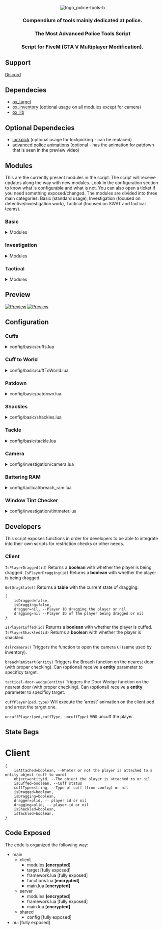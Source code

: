 <div align="center">

![logo_police-tools-b](https://github.com/tugamars/tugamars-fivem/assets/25794492/835db55e-aeb8-49fd-8b22-9df6de4d1628)

### Compendium of tools mainly dedicated at police. 
### The Most Advanced Police Tools Script
### Script for FiveM (GTA V Multiplayer Modification).
</div>

## Support
[Discord](https://discord.tugamars.com)

## Dependecies
- [ox_target](https://github.com/overextended/ox_target)
- [ox_inventory](https://github.com/overextended/ox_inventory) (optional usage on all modules except for camera)
- [ox_lib](https://github.com/overextended/ox_lib)

## Optional Dependecies
- [lockpick](https://github.com/baguscodestudio/lockpick) (optional usage for lockpicking - can be replaced)
- [advanced police animations](https://forum.cfx.re/t/paid-advanced-police-animations/5173115) (optional - has the animation for patdown that is seen in the preview video)

## Modules
This are the currently present modules in the script. The script will receive updates along the way with new modules.
Look in the configuration section to know what is configurable and what is not. You can also open a ticket if you need something exposed/changed.
The modules are divided into three main categories: Basic (standard usage), Investigation (focused on detective/investigation work), Tactical (focused on SWAT and tactical teams). 

### Basic
<details>
<summary>Modules</summary>

#### Cuffs
Modular cuffing system highly configurable.
Comes with 3 pre-configured cuffing types (back cuff, front cuff and zipties). You can configure position (front/back), animation and items required (or no items at all) for each, as well as configure actions to remove it.
Standard cuffs comes with 3 pre-configured ways of being removed:
1) Uncuffing normally (using a key)
2) Cutting the cuffs/zipties (using a boltcutter or similar)
3) Lockping the cuffs [not available for zipties]

While cuffed the player won't be able to get into vehicles without help, won't be able to jump and won't be able to pull a gun.

#### Cuff to the world
Cuff a player to any object in the map. The maximum and minimum size of the object are configurable.
You can also use a list of objects instead of checking for size.
See Configuration for more information.

#### Grab
Drag a player with a proper walking animation being executed on the dragged player.
No configuration currently available.

#### Patdown
Quickly patdown a player, it will execute a animation (configurable) and then will return the items (configurable) that are present in the target player inventory/weaponwheel (or both - configurable).
See Configuration for more information.

#### Shackles
Restrains the legs of a player, makes him walk slower, doesn't allow to run.
Objects, ways of removing (similar to cuffs) and walkstyles are configurable.

#### Sit/Unseat in car
Immersive sit/unseat from vehicle with proper animations.
Vehicle needs to be unlocked for seat/unseat to work.

#### Tackle
Optimized and enhanced tackle system. The victim needs to press space to get up or otherwise they need to wait a configurable amount at which time it will let them up.
See Configuration for more information.
</details>

### Investigation

<details>
    <summary>Modules</summary>

### DSLR Camera
Realistic DSLR Camera with a interface 100% matching a real-life camera.
Take pictures that are automatically saved, zoom as much as you need, share your pictures with others.
Requires inventory to work for now.
Configuration is available.

### Window Tint Checker
A realistic Window Tint Checker tool with a custom prop that attaches to the glass and then displays a real life UI where you can measure the % of light transmission of a givem window on a vehicle.
</details>

### Tactical

<details>
    <summary>Modules</summary>

### Door Wedges
Inspired on SWAT 4 and Ready or Not, door wedges can be placed on doors to prevent them from being opened.
While they can be removed, it will take a few minutes and skill after being located.

### Battering RAM
Realistic hand-held Battering RAM to bring doors down (and also unlock them in locking systems).

</details>

## Preview
[![Preview](https://img.youtube.com/vi/bG943hVCae0/0.jpg)](https://www.youtube.com/watch?v=bG943hVCae0)
[![Preview](https://img.youtube.com/vi/Q5yts6gh6I8/0.jpg)](https://www.youtube.com/watch?v=Q5yts6gh6I8)

## Configuration

### Cuffs
<details>
    <summary>config/basic/cuffs.lua</summary>

```lua


--Cuffs module

Config.Cuffs={};

Config.Cuffs.Anims = {
    ["arrestee_back"]={
        dict="mp_arrest_paired",
        clip="crook_p2_back_left",
    },
    ["cop_back"]={
        dict="mp_arrest_paired",
        clip="cop_p2_back_left",
    },
    ["cop_front"]={
        dict="missheistfbisetup1",
        clip="unlock_loop_janitor"
    }
}

Config.Cuff = {
    ["fc"] = { -- front cuff command="/fc"
        name="Front Cuff Player",
        icon="handcuffs",
        direction=1, --Direction. Nil = do not check; 1 - front; 2 - behind; Direction where the target ped needs to be relative to player.
        animDo= {
            cop="cop_front",
        },
        animation={
            dict="anim@move_m@prisoner_cuffed",
            clip="idle",
        },
        uncuffAnim={
            dict="mp_arresting",
            clip="a_uncuff",
        },
        object={
            prop="p_cs_cuffs_02_s",
            rotation = {
                ["x"] = 0.0,
                ["y"] = -106.03,
                ["z"] = -0.015
            },
            position = {
                ["x"] = -0.07,
                ["y"] = 0.0,
                ["z"] = 0.075
            }
        },
        sound = {
            file="cuff",
            volume=0.5
        },
        actions = {
            cuff = {
                active = true,
                itemRequired=true,
                itemName="handcuffs",
            },
            uncuff = {
                active = true,
                itemRequired=true,
                itemName="handcuffs_key",
            },
            forceRemove = {
                active = true,
                itemRequired=true,
                itemName="boltcutter"
            },
            lockPick = {
                active = true,
                itemRequired=true,
                itemName="lockpicker"
            }
        }
    },
    ["bc"] = { -- back cuff (command=/bc)
        name="Back Cuff Player",
        icon="handcuffs",
        direction=2,
        animDo= {
            cop="cop_back",
            arrestee="arrestee_back",

        },
        animation={
            dict="mp_arresting",
            clip="idle",
        },
        uncuffAnim={
            dict="re@stag_do@",
            clip="untie_ped",
        },
        object={
            prop="p_cs_cuffs_02_s",
            rotation = {
                ["x"] = 118.683,
                ["y"] = -113.712,
                ["z"] = -340.35,
            },
            position = {
                ["x"] = -0.041,
                ["y"] = 0.063,
                ["z"] = 0.025
            }
        },
        sound = {
            file="cuff",
            volume=0.5,
        },
        actions = {
            cuff = {
                active = true,
                itemRequired=true,
                itemName="handcuffs",
            },
            uncuff = {
                active = true,
                itemRequired=true,
                itemName="handcuffs_key",
            },
            forceRemove = {
                active = true,
                itemRequired=true,
                itemName="boltcutter"
            },
            lockPick = {
                active = true,
                itemRequired=true,
                itemName="lockpicker"
            }
        }
    },
    ["ziptie"] = { -- zipties = (/ziptie)
        name="Ziptie Player",
        icon="handcuffs",
        direction=2,
        animDo= {
            cop="cop_back",
            arrestee="arrestee_back",

        },
        animation={
            dict="re@stag_do@idle_a",
            clip="idle_a_ped",
        },
        uncuffAnim={
            dict="re@stag_do@",
            clip="untie_ped",
        },
        object={
            prop="hei_prop_zip_tie_positioned",
            rotation = {
                ["x"] = -184.003,
                ["y"] = -101.33,
                ["z"] = -101.0,
            },
            position = {
                ["x"] = -0.036,
                ["y"] = -0.056,
                ["z"] = 0.015
            }
        },
        sound = {
            file="ziptie",
            volume=0.5
        },
        actions = {
            cuff = {
                active = true,
                itemRequired=true,
                itemName="zipties",
            },
            uncuff = {
                active = true,
                itemRequired=true,
                itemName="handcuffs_key",
            },
            forceRemove = {
                active = true,
                itemRequired=true,
                itemName="boltcutter"
            },
        }
    },
};

Config.Cuffs.Skillcheck = { --Skillcheck on the player getting cuffed to try and escape
    Enable=true,
    Difficulties={'medium'},
    Keys={'w','a','s','d'}
}
```

</details>

### Cuff to World
<details>
    <summary>config/basic/cuffToWorld.lua</summary>

```lua
Config.cuffToWorld = {
    type="size", -- size or object
    size = {
        max=5.0,
        min=0.2,
    },
    objectList={
        'prop_streetlight_01','prop_streetlight_01b','prop_streetlight_02','prop_streetlight_03','prop_streetlight_03b','prop_streetlight_03c','prop_streetlight_03d','prop_streetlight_03e','prop_streetlight_04','prop_streetlight_05','prop_streetlight_05_b','prop_streetlight_06','prop_streetlight_07a','prop_streetlight_07b','prop_streetlight_08','prop_streetlight_09','prop_streetlight_10','prop_streetlight_11a','prop_streetlight_11b','prop_streetlight_11c','prop_streetlight_12a','prop_streetlight_12b','prop_streetlight_14a','prop_streetlight_15a','prop_streetlight_16a'
    }
};
```
</details>

### Patdown
<details>
    <summary>config/basic/patdown.lua</summary>

```lua
Config.Patdown = {
    Enable = true,
    Anims = {
        Executor = {
            lib = "frisk@animation",
            anim = "frisk_clip"
        },
        Victim = {
            car = {
                {
                    lib = "handsonhood@animation",
                    clip = "handsonhood_clip",
                },
                {
                    lib = "handsonhood2@animation",
                    clip = "handsonhood2_clip",
                },
                {
                    lib = "handsonhood3@animation",
                    clip = "handsonhood3_clip",
                }
            },
            nocar = {
                {
                    lib = "handsonhood3@animation",
                    clip = "handsonhood3_clip",
                }
            }
        }
    },
    Check = {
        WeaponWheel=false,
        InventoryItems=true,
    },
    InventoryItems={
        ["WEAPON_PISTOL"]="pistol"
    },
    CategoryTexts={
        ["long_rifle"]="Long Weapon",
        ["pistol"]="Small Weapon",
        ["smg"]="Medium Weapon",
        ["melee"]="Melee",
        ["shotgun"]="Medium Weapon",
        ["throwable"]="Feels like a grenade",
        ["other"]="Something unknown",
        ["heavy_weapon"]="Arsenal",
    },
    WeaponsList = {
        ["weapon_advancedrifle"]="long_rifle",
        ["weapon_appistol"]="pistol",
        ["weapon_assaultrifle"]="long_rifle",
        ["weapon_assaultrifle_mk2"]="long_rifle",
        ["weapon_assaultshotgun"]="shotgun",
        ["weapon_assaultsmg"]="smg",
        ["weapon_autoshotgun"]="shotgun",
        ["weapon_bat"]="melee",
        ["weapon_ball"]="throwable",
        ["weapon_battleaxe"]="melee",
        ["weapon_bottle"]="melee",
        ["weapon_bullpuprifle"]="long_rifle",
        ["weapon_bullpuprifle_mk2"]="long_rifle",
        ["weapon_bullpupshotgun"]="shotgun",
        ["weapon_bzgas"]="throwable",
        ["weapon_carbinerifle"]="long_rifle",
        ["weapon_carbinerifle_mk2"]="long_rifle",
        ["weapon_combatmg"]="long_rifle",
        ["weapon_combatmg_mk2"]="long_rifle",
        ["weapon_combatpdw"]="smg",
        ["weapon_combatpistol"]="pistol",
        ["weapon_compactlauncher"]="heavy_weapon",
        ["weapon_compactrifle"]="long_rifle",
        ["weapon_crowbar"]="melee",
        ["weapon_dagger"]="melee",
        ["weapon_dbshotgun"]="shotgun",
        ["weapon_doubleaction"]="pistol",
        ["weapon_fireextinguisher"]="other",
        ["weapon_firework"]="heavy_weapon",
        ["weapon_flare"]="throwable",
        ["weapon_flaregun"]="pistol",
        ["weapon_flashlight"]="melee",
        ["weapon_golfclub"]="melee",
        ["weapon_grenade"]="throwable",
        ["weapon_grenadelauncher"]="heavy_weapon",
        ["weapon_gusenberg"]="long_rifle",
        ["weapon_hammer"]="melee",
        ["weapon_hatchet"]="melee",
        ["weapon_heavypistol"]="pistol",
        ["weapon_heavyshotgun"]="shotgun",
        ["weapon_heavysniper"]="long_rifle",
        ["weapon_heavysniper_mk2"]="long_rifle",
        ["weapon_hominglauncher"]="heavy_weapon",
        ["weapon_knife"]="melee",
        ["weapon_knuckle"]="melee",
        ["weapon_machete"]="melee",
        ["weapon_machinepistol"]="pistol",
        ["weapon_marksmanpistol"]="smg",
        ["weapon_marksmanrifle"]="long_rifle",
        ["weapon_marksmanrifle_mk2"]="long_rifle",
        ["weapon_mg"]="long_rifle",
        ["weapon_microsmg"]="smg",
        ["weapon_minigun"]="heavy_weapon",
        ["weapon_minismg"]="smg",
        ["weapon_molotov"]="throwable",
        ["weapon_musket"]="shotgun",
        ["weapon_nightstick"]="melee",
        ["weapon_petrolcan"]="other",
        ["weapon_pipebomb"]="throwable",
        ["weapon_pistol"]="pistol",
        ["weapon_pistol50"]="pistol",
        ["weapon_pistol_mk2"]="pistol",
        ["weapon_poolcue"]="melee",
        ["weapon_proxmine"]="throwable",
        ["weapon_pumpshotgun"]="shotgun",
        ["weapon_pumpshotgun_mk2"]="shotgun",
        ["weapon_railgun"]="heavy_weapon",
        ["weapon_revolver"]="pistol",
        ["weapon_revolver_mk2"]="pistol",
        ["weapon_rpg"]="heavy_weapon",
        ["weapon_sawnoffshotgun"]="shotgun",
        ["weapon_smg"]="smg",
        ["weapon_smg_mk2"]="smg",
        ["weapon_smokegrenade"]="throwable",
        ["weapon_sniperrifle"]="long_rifle",
        ["weapon_snowball"]="throwable",
        ["weapon_snspistol"]="pistol",
        ["weapon_snspistol_mk2"]="pistol",
        ["weapon_specialcarbine"]="long_rifle",
        ["weapon_specialcarbine_mk2"]="long_rifle",
        ["weapon_stickybomb"]="throwable",
        ["weapon_stungun"]="other",
        ["weapon_switchblade"]="melee",
        ["weapon_vintagepistol"]="pistol",
        ["weapon_wrench"]="melee",
        ["weapon_raypistol"]="pistol",
        ["weapon_raycarbine"]="long_rifle",
        ["weapon_rayminigun"]="heavy_weapon",
        ["weapon_stone_hatchet"]="melee",
    }
};
```
</details>


### Shackles
<details>
    <summary>config/basic/shackles.lua</summary>

```lua
Config.Shackles = {
    objects = {
        left = {
            position = vector3(-0.0095, 0.103, 0.01),
            rotation = vector3(-90.0,-20.0,0.0),
            bone = 14201,
        },
        right = {
            position = vector3(-0.0095, 0.103, 0.01),
            rotation = vector3(-90.0,-20.0,0.0),
            bone = 52301,
        },
    },
    walkstyle="anim_group_move_ballistic",
    sound = {
        file="cuff",
        volume=0.5
    },
    actions = {
        cuff = {
            active = true,
            itemRequired=true,
            itemName="legshackles",
        },
        uncuff = {
            active = true,
            itemRequired=true,
            itemName="handcuffs_key",
        },
        forceRemove = {
            active = true,
            itemRequired=true,
            itemName="boltcutter"
        },
        lockPick = {
            active = true,
            itemRequired=true,
            itemName="lockpicker"
        }
    }
};
```
</details>

### Tackle
<details>
    <summary>config/basic/tackle.lua</summary>

```lua
Config.Tackle = {
    Anims = {
        Executor = {
            lib = "missmic2ig_11",
            anim = "mic_2_ig_11_intro_goon"
        },
        Victim = {
            lib = "missmic2ig_11",
            anim = "mic_2_ig_11_intro_p_one"
        }
    },
    Distance = 2.0,
    TimeOnGround = {
        executor=3000,
        victim=5000,
    }
};
```
</details>

### Camera
<details>
    <summary>config/investigation/camera.lua</summary>

```lua
Config.Camera = {
    HudResource="tugamars_hud", -- Additional HUD to hide.
    FovMax=50.0,
    FovMin=1.0, -- max zoom (less = more zoom)
    ZoomSpeed=1.5, -- camera zoom speed
    SpeedHorizontal= 2.0, -- Speed rot camera horizontal
    SpeedVertical=2.0, -- Speed rot camera vertically
    Webhook="#", --Valid discord webhook
};
```
</details>

### Battering RAM
<details>
    <summary>config/tactical/breach_ram.lua</summary>

```lua
Config.BreachRam = {
    useItem=true,
    itemName="battering_ram_tool",
    enableCommand=true, --will register a command
    commandName="breachram"
};
```
</details>



### Window Tint Checker
<details>
    <summary>config/investigation/tintmeter.lua</summary>

```lua
Config.TintMeter={
    useItem=false,
    itemName="tintmeter",
    bones={
        ["window_lf"]=true,
        ["window_rf"]=true,
        ["window_lm"]=true,
        ["window_rm"]=true,
    },
    levels = { --Light transmission. It let's through X%.
        [1]=95, -- None
        [2]=20, -- Pure Black
        [3]=30, -- Dark Smoke
        [4]=40, -- Light Smoke
        [5]=80, -- Stock
        [6]=70, -- Limo
        [7]=72, -- Green
    }
};
```
</details>

## Developers

This script exposes functions in order for developers to be able to integrate into their own scripts for restriction checks or other needs.

### Client

``IsPlayerDragged(id)`` Returns a **boolean** with whether the player is being dragged.
``IsPlayerDragging(id)`` Returns a **boolean** with whether the player is being dragged.

``GetDragState()`` Returns a **table** with the current state of dragging:
```
{
    isDragged=false,
    isDragging=false,
    dragger=nil, --Player ID dragging the player or nil
    dragging=nil --Player ID of the player being dragged or nil
}
```
``IsPlayerCuffed(id)`` Returns a **boolean** with whether the player is cuffed.
``IsPlayerShackled(id)`` Returns a **boolean** with whether the player is shackled.


``dslrcamera()`` Triggers the function to open the camera ui (same used by inventory).

``breachRamStart(entity)`` Triggers the Breach function on the nearest door (with proper checking). Can (optional) receive a **entity** parameter to specificy target.

``tactical-door-wedge(entity)`` Triggers the Door Wedge function on the nearest door (with proper checking).  Can (optional) receive a **entity** parameter to specificy target.

``cuffPlayer(ped,type)`` Will execute the 'arrest' animation on the client ped and arrest the target one.

``uncuffPlayer(ped,cuffType, uncuffType)`` Will uncuff the player. 

## State Bags

# Client

```
{
    isAttached=boolean, --Wheter or not the player is attached to a entity object (cuff to word)
    object=entityid, --The object the player is attached to or nil
    isCuffed=boolean, --Cuff status
    cuffType=string, --Type of cuff (from config) or nil
    isDragged=boolean,
    isDragging=boolean,
    dragger=plid, -- player id or nil
    dragging=plid, -- player id or nil
    isShackled=boolean,
    isTackled=boolean,
}
```

## Code Exposed

The code is organized the following way:

- main
  - client
    - modules **[encrypted]**
    - target [fully exposed]
    - framework.lua [fully exposed]
    - functions.lua **[encrypted]**
    - main.lua **[encrypted]**
  - server
    - modules **[encrypted]**
    - framework.lua [fully exposed]
    - main.lua **[encrypted]**
  - shared
    - config [fully exposed]
- nui [fully exposed]
